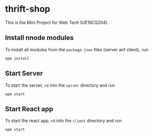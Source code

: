 # thrift-shop

This is the Mini Project for Web Tech (UE19CS204).

## Install nnode modules

To install all modules from the `package.json` files (server anf client), run

```shell
npm install
```

## Start Server

To start the server, `cd` into the `server` directory and run

```shell
npm start
```

## Start React app

To start the react app, `cd` into the `client` directory and run

```shell
npm start
```
